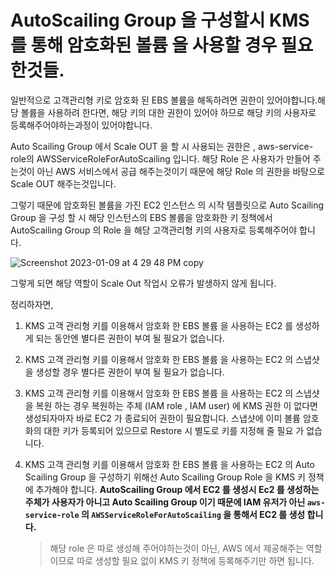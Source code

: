 # AutoScailing Group 을 구성할시 KMS 를 통해 암호화된 볼륨 을 사용할 경우 필요한것들.

일반적으로 고객관리형 키로 암호화 된 EBS 볼륨을 해독하려면 권한이 있어야합니다.해당 볼륨을 사용하려 한다면, 해당 키의 대한 권한이 있어야 하므로 해당 키의 사용자로 등록해주어야하는과정이 있어야합니다.

Auto Scailing Group 에서 Scale OUT 을 할 시 사용되는 권한은 , aws-service-role의 AWSServiceRoleForAutoScailing 입니다. 해당 Role 은 사용자가 만들어 주는것이 아닌 AWS 서비스에서 공급 해주는것이기 때문에 해당 Role 의 권한을 바탕으로 Scale OUT 해주는것입니다.

그렇기 때문에 암호화된 볼륨을 가진 EC2 인스턴스 의 시작 템플릿으로  Auto Scailing Group 을 구성 할 시 해당 인스턴스의 EBS 볼륨을 암호화한 키 정책에서 AutoScailing Group 의 Role 을 해당 고객관리형 키의 사용자로 등록해주어야 합니다.

![Screenshot 2023-01-09 at 4 29 48 PM copy](https://user-images.githubusercontent.com/69895368/211265274-7c640654-7e42-457c-90b9-d6f5f3f80490.png)

그렇게 되면 해당 역할이 Scale Out 작업시 오류가 발생하지 않게 됩니다.

정리하자면,

1. KMS 고객 관리형 키를 이용해서 암호화 한 EBS 볼륨 을 사용하는 EC2 를 생성하게 되는 동안엔 별다른 권한이 부여 될 필요가 없습니다.

2. KMS 고객 관리형 키를 이용해서 암호화 한 EBS 볼륨 을 사용하는 EC2 의 스냅샷을 생성할 경우 별다른 권한이 부여 될 필요가 없습니다.

3. KMS 고객 관리형 키를 이용해서 암호화 한 EBS 볼륨 을 사용하는 EC2 의 스냅샷을 복원 하는 경우 복원하는 주체 (IAM role , IAM user) 에 KMS 권한 이 없다면 생성되자마자 바로 EC2 가 종료되어 권한이 필요합니다.
스냅샷에 이미 볼륨 암호화의 대한 키가 등록되어 있으므로 Restore 시 별도로 키를 지정해 줄 필요 가 없습니다.

4. KMS 고객 관리형 키를 이용해서 암호화 한 EBS 볼륨 을 사용하는 EC2 의 Auto Scailing Group 을 구성하기 위해선 Auto Scailing Group Role 을 KMS 키 정책에 추가해야 합니다. **AutoScailing Group 에서 EC2 를 생성시 Ec2 를 생성하는 주체가 사용자가 아니고 Auto Scailing Group 이기 때문에 IAM 유저가 아닌 `aws-service-role` 의 `AWSServiceRoleForAutoScailing` 을 통해서 EC2 를 생성 합니다.**

    > 해당 role 은 따로 생성해 주어야하는것이 아닌, AWS 에서 제공해주는 역할이므로 따로 생성할 필요 없이 KMS 키 정책에 등록해주기만 하면 됩니다.
